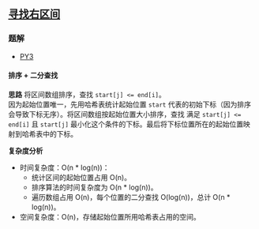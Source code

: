 ## [寻找右区间](https://leetcode.cn/problems/find-right-interval/)

### 题解
+ [PY3](../../py3/512/436.py)
 
#### 排序 + 二分查找
**思路**
将区间数组排序，查找 `start[j] <= end[i]`。  
因为起始位置唯一，先用哈希表统计起始位置 `start` 代表的初始下标（因为排序会导致下标无序）。将区间数组按起始位置大小排序，查找 满足 `start[j] <= end[i]` 且 `start[j]` 最小化这个条件的下标。最后将下标位置所在的起始位置映射到哈希表中的下标。

**复杂度分析**
+ 时间复杂度：O(n * log(n))：
  - 统计区间的起始位置占用 O(n)。
  - 排序算法的时间复杂度为 O(n * log(n))。
  - 遍历数组占用 O(n)，每个位置的二分查找 O(log(n))，总计 O(n * log(n))。
+ 空间复杂度：O(n)，存储起始位置所用哈希表占用的空间。